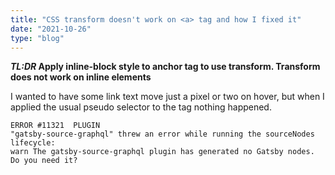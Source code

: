 ```yaml
---
title: "CSS transform doesn't work on <a> tag and how I fixed it"
date: "2021-10-26"
type: "blog"
---
```


**_TL:DR_
Apply inline-block style to anchor tag to use transform. Transform does not work on inline elements**

I wanted to have some link text move just a pixel or two on hover, but when I applied the usual pseudo selector to the <a> tag nothing happened.

```
ERROR #11321  PLUGIN
"gatsby-source-graphql" threw an error while running the sourceNodes lifecycle:
warn The gatsby-source-graphql plugin has generated no Gatsby nodes. Do you need it?

```
